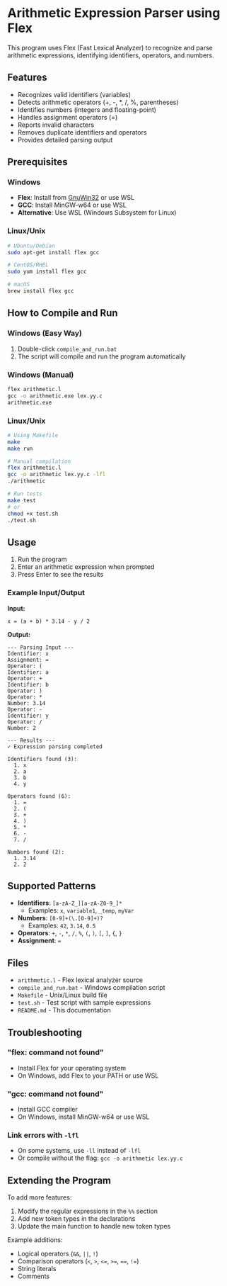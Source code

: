 # Arithmetic Expression Parser using Flex

This program uses Flex (Fast Lexical Analyzer) to recognize and parse arithmetic expressions, identifying identifiers, operators, and numbers.

## Features

- Recognizes valid identifiers (variables)
- Detects arithmetic operators (+, -, *, /, %, parentheses)
- Identifies numbers (integers and floating-point)
- Handles assignment operators (=)
- Reports invalid characters
- Removes duplicate identifiers and operators
- Provides detailed parsing output

## Prerequisites

### Windows
- **Flex**: Install from [GnuWin32](http://gnuwin32.sourceforge.net/packages/flex.htm) or use WSL
- **GCC**: Install MinGW-w64 or use WSL
- **Alternative**: Use WSL (Windows Subsystem for Linux)

### Linux/Unix
```bash
# Ubuntu/Debian
sudo apt-get install flex gcc

# CentOS/RHEL
sudo yum install flex gcc

# macOS
brew install flex gcc
```

## How to Compile and Run

### Windows (Easy Way)
1. Double-click `compile_and_run.bat`
2. The script will compile and run the program automatically

### Windows (Manual)
```cmd
flex arithmetic.l
gcc -o arithmetic.exe lex.yy.c
arithmetic.exe
```

### Linux/Unix
```bash
# Using Makefile
make
make run

# Manual compilation
flex arithmetic.l
gcc -o arithmetic lex.yy.c -lfl
./arithmetic

# Run tests
make test
# or
chmod +x test.sh
./test.sh
```

## Usage

1. Run the program
2. Enter an arithmetic expression when prompted
3. Press Enter to see the results

### Example Input/Output

**Input:**
```
x = (a + b) * 3.14 - y / 2
```

**Output:**
```
--- Parsing Input ---
Identifier: x
Assignment: =
Operator: (
Identifier: a
Operator: +
Identifier: b
Operator: )
Operator: *
Number: 3.14
Operator: -
Identifier: y
Operator: /
Number: 2

--- Results ---
✓ Expression parsing completed

Identifiers found (3):
  1. x
  2. a
  3. b
  4. y

Operators found (6):
  1. =
  2. (
  3. +
  4. )
  5. *
  6. -
  7. /

Numbers found (2):
  1. 3.14
  2. 2
```

## Supported Patterns

- **Identifiers**: `[a-zA-Z_][a-zA-Z0-9_]*`
  - Examples: `x`, `variable1`, `_temp`, `myVar`
- **Numbers**: `[0-9]+(\.[0-9]+)?`
  - Examples: `42`, `3.14`, `0.5`
- **Operators**: `+`, `-`, `*`, `/`, `%`, `(`, `)`, `[`, `]`, `{`, `}`
- **Assignment**: `=`

## Files

- `arithmetic.l` - Flex lexical analyzer source
- `compile_and_run.bat` - Windows compilation script
- `Makefile` - Unix/Linux build file
- `test.sh` - Test script with sample expressions
- `README.md` - This documentation

## Troubleshooting

### "flex: command not found"
- Install Flex for your operating system
- On Windows, add Flex to your PATH or use WSL

### "gcc: command not found"
- Install GCC compiler
- On Windows, install MinGW-w64 or use WSL

### Link errors with `-lfl`
- On some systems, use `-ll` instead of `-lfl`
- Or compile without the flag: `gcc -o arithmetic lex.yy.c`

## Extending the Program

To add more features:
1. Modify the regular expressions in the `%%` section
2. Add new token types in the declarations
3. Update the main function to handle new token types

Example additions:
- Logical operators (`&&`, `||`, `!`)
- Comparison operators (`<`, `>`, `<=`, `>=`, `==`, `!=`)
- String literals
- Comments